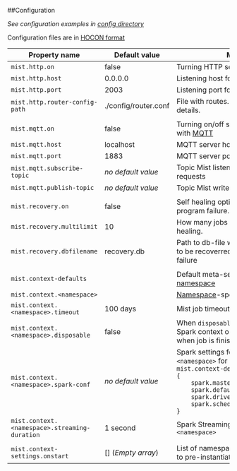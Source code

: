 ##Configuration

_See configuration examples in [config directory](https://github.com/Hydrospheredata/mist/tree/master/configs)_

Configuration files are in [HOCON format](https://github.com/typesafehub/config/blob/master/HOCON.md)

| Property name                         | Default value         | Meaning                                                                                                                                                                                                                                                                                                                                                                                |
|---------------------------------------|-----------------------|----------------------------------------------------------------------------------------------------------------------------------------------------------------------------------------------------------------------------------------------------------------------------------------------------------------------------------------------------------------------------------------|
| `mist.http.on`                        | false                 | Turning HTTP server on/off                                                                                                                                                                                                                                                                                                                                                             |
| `mist.http.host`                      | 0.0.0.0               | Listening host for HTTP server                                                                                                                                                                                                                                                                                                                                                      |
| `mist.http.port`                      | 2003                  | Listening port for HTTP server                                                                                                                                                                                                                                                                                                                                                      |
| `mist.http.router-config-path`        | ./config/router.conf  | File with routes. See [routes doc](routes.md) for details.
|                                       |                       |                                                                                                                                                                                                                                                                                                                                                                                        |
| `mist.mqtt.on`                        | false                 | Turning on/off support of async jobs with [MQTT](http://mqtt.org/)                                                                                                                                                                                                                                                                                                                     |
| `mist.mqtt.host`                      | localhost             | MQTT server host                                                                                                                                                                                                                                                                                                                                                                       |
| `mist.mqtt.port`                      | 1883                  | MQTT server port                                                                                                                                                                                                                                                                                                                                                                       |
| `mist.mqtt.subscribe-topic`           | _no default value_    | Topic Mist listens to for incoming requests                                                                                                                                                                                                                                                                                                                                          |
| `mist.mqtt.publish-topic`             | _no default value_    | Topic Mist writes response into                                                                                                                                                                                                                                                                                                                                          |
|                                       |                       |                                                                                                                                                                                                                                                                                                                                                                                        |
| `mist.recovery.on`                    | false                 | Self healing option after driver program failure.                                                                                                                                                                                                                                                                                                                     |
| `mist.recovery.multilimit`            | 10                    | How many jobs Mist to rerun on self healing.                                                                                                                                                                                                                                                                                                                            |
| `mist.recovery.dbfilename`            | recovery.db           | Path to db-file where jobs are stored to be recoverred after driver program failure                                                                                                                                                                                                                                                                                                                                                  |
|                                       |                       |                                                                                                                                                                                                                                                                                                                                                                                        |
| `mist.context-defaults`               |                       | Default meta-setting for each running [namespace](context-namespaces.md)                                                                                                                                                                                                                                                                                                               |
| `mist.context.<namespace>`            |                       | [Namespace](context-namespaces.md)-specific settings                                                                                                                                                                                                                                                                                                                                   |
| `mist.context.<namespace>.timeout`    | 100 days              | Mist job timeout                                                                                                                                                                                                                                                                                                 |
| `mist.context.<namespace>.disposable` | false                 | When `disposable` is true Mist creates Spark context on demand and stops it when job is finished                                                                                                                                                                                                                                                                                                               |
| `mist.context.<namespace>.spark-conf` | _no default value_    | Spark settings for context in `<namespace>` for example: <br><code>mist.context-defaults.spark-conf = {</code><br><code>&nbsp;&nbsp;&nbsp;&nbsp;spark.master&nbsp;&nbsp;=&nbsp;local[*]</code><br><code>&nbsp;&nbsp;&nbsp;&nbsp;spark.default.parallelism&nbsp;&nbsp;=&nbsp;128</code><br><code>&nbsp;&nbsp;&nbsp;&nbsp;spark.driver.memory&nbsp;=&nbsp;"10g"</code><br><code>&nbsp;&nbsp;&nbsp;&nbsp;spark.scheduler.mode&nbsp;=&nbsp;"FAIR"</code><br><code>}</code> |
| `mist.context.<namespace>.streaming-duration` | 1 second      | Spark Streaming Duration in `<namespace>`                                                                                                                                                                                                                                                                                                                                                                               |
|                                       |                       |                                                                                                                                                                                                                                                                                                                                                                                        |
| `mist.context-settings.onstart`       | [] (_Empty array_)    | List of namespaces (Saprk Contexts) to pre-instantiate when Mist starts      
